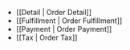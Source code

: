 - [[Detail | Order Detail]]
- [[Fulfillment | Order Fulfillment]]
- [[Payment | Order Payment]]
- [[Tax | Order Tax]]
